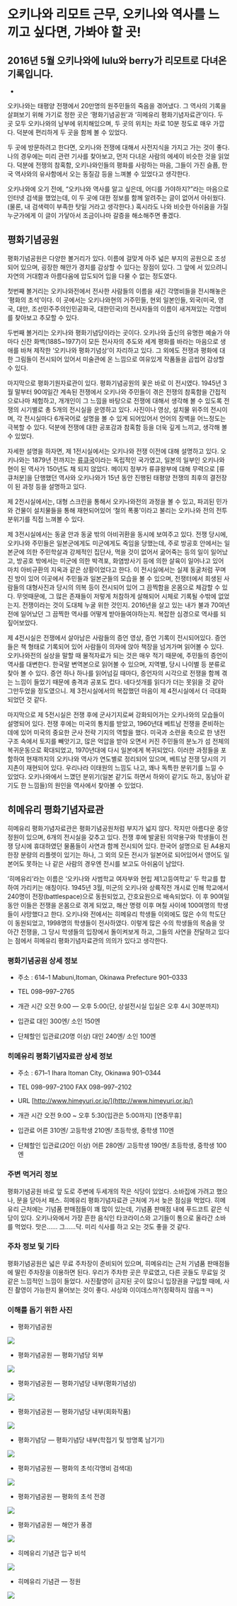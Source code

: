 
# 오키나와 리모트 근무, 오키나와 역사를 느끼고 싶다면, 가봐야 할 곳!

## 2016년 5월 오키나와에 lulu와 berry가 리모트로 다녀온 기록입니다.

-
오키나와는 태평양 전쟁에서 20만명의 원주민들의 죽음을 겪어냈다. 그 역사의 기록을 살펴보기 위해 가기로 정한 곳은 ‘평화기념공원’과 ‘히메유리 평화기념자료관’이다. 두 곳 모두 오키나와의 남부에 위치해있으며, 두 곳의 위치는 차로 10분 정도로 매우 가깝다. 덕분에 편리하게 두 곳을 함께 볼 수 있었다.

두 곳에 방문하려고 한다면, 오키나와 전쟁에 대해서 사전지식을 가지고 가는 것이 좋다. 나의 경우에는 미리 관련 기사를 찾아보고, 먼저 다녀온 사람의 에세이 비슷한 것을 읽었다. 덕분에 전쟁의 참혹함, 오키나와인들의 평화를 사랑하는 마음, 그들이 가진 슬픔, 한국 역사와의 유사함에서 오는 동질감 등을 느껴볼 수 있었다고 생각한다.

오키나와에 오기 전에, “오키나와 역사를 알고 싶은데, 어디를 가야하지?”라는 마음으로 인터넷 검색을 했었는데, 이 두 곳에 대한 정보를 함께 알려주는 글이 없어서 아쉬웠다. (물론, 내 검색력이 부족한 탓일 거라고 생각한다.) 혹시라도 나와 비슷한 아쉬움을 가질 누군가에게 이 글이 가닿아서 조금이나마 갈증을 해소해주면 좋겠다.

## **평화기념공원**

평화기념공원은 다양한 볼거리가 있다. 이름에 걸맞게 아주 넓은 부지의 공원으로 조성되어 있으며, 굉장한 해안가 경치를 감상할 수 있다는 장점이 있다. 그 앞에 서 있으려니 자연의 거대함과 아름다움에 압도되어 입을 다물 수 없는 정도였다.

첫번째 볼거리는 오키나와전에서 전사한 사람들의 이름을 새긴 각명비들을 전시해놓은 ‘평화의 초석’이다. 이 곳에서는 오키나와현의 거주민들, 현외 일본인들, 외국(미국, 영국, 대만, 조선민주주의인민공화국, 대한민국)의 전사자들의 이름이 새겨져있는 각명비를 찾아보고 추모할 수 있다.

두번째 볼거리는 오키나와 평화기념당이라는 곳이다. 오키나와 출신의 유명한 예술가 야마다 신잔 화백(1885~1977)이 모든 전사자의 추도와 세계 평화를 바라는 마음으로 생애를 바쳐 제작한 ‘오키나와 평화기념상’이 자리하고 있다. 그 외에도 전쟁과 평화에 대한 그림들이 전시되어 있어서 미술관에 온 느낌으로 여유있게 작품들을 곱씹어 감상할 수 있다.

마지막으로 평화기원자료관이 있다. 평화기념공원의 꽃은 바로 이 전시였다. 1945년 3월 말부터 90여일간 계속된 전쟁에서 오키나와 주민들이 겪은 전쟁의 참혹함을 간접적으로나마 체험하고, 개개인이 그 느낌을 바탕으로 전쟁에 대해서 생각해 볼 수 있도록 전쟁의 시기별로 총 5개의 전시실을 운영하고 있다. 사진이나 영상, 설치물 위주의 전시이며, 각 전시실마다 6개국어로 설명을 볼 수 있게 되어있어서 언어의 장벽을 어느정도는 극복할 수 있다. 덕분에 전쟁에 대한 공포감과 참혹함 등을 더욱 깊게 느끼고, 생각해 볼 수 있었다.

자세한 설명을 하자면, 제 1전시실에서는 오키나와 전쟁 이전에 대해 설명하고 있다. 오키나와는 1879년 전까지는 [류큐국](https://ko.wikipedia.org/wiki/%EB%A5%98%ED%81%90%EA%B5%AD)이라는 독립적인 국가였고, 일본의 일부인 오키나와현이 된 역사가 150년도 채 되지 않았다. 메이지 정부가 류큐왕부에 대해 무력으로 [류큐처분]을 단행했던 역사와 오키나와가 15년 동안 진행된 태평양 전쟁의 최후의 결전장이 된 과정 등을 설명하고 있다.

제 2전시실에서는, 대형 스크린을 통해서 오키나와전의 과정을 볼 수 있고, 파괴된 민가와 건물이 설치물들을 통해 재현되어있어 ‘철의 폭풍’이라고 불리는 오키나와 전의 전투 분위기를 직접 느껴볼 수 있다.

제 3전시실에서는 동굴 안과 동굴 밖의 아비귀환을 동시에 보여주고 있다. 전쟁 당시에, 오키나와 주민들은 일본군에게도 미군에게도 죽임을 당했는데, 주로 방공호 안에서는 일본군에 의한 주민학살과 강제적인 집단사, 먹을 것이 없어서 굶어죽는 등의 일이 일어났고, 방공호 밖에서는 미군에 의한 박격포, 화염방사기 등에 의한 살육이 일어나고 있어 마치 아비규환의 지옥과 같은 상황이었다고 한다. 이 전시실에서는 실제 동굴처럼 꾸며진 방이 있어 이곳에서 주민들과 일본군들의 모습을 볼 수 있으며, 전쟁터에서 희생된 사람들의 대형사진과 당시의 의복 등이 전시되어 있어 그 끔찍함을 온몸으로 체감할 수 있다. 무엇때문에, 그 많은 존재들이 저렇게 처참하게 살해되어 시체로 기록될 수밖에 없었는지. 전쟁이라는 것이 도대체 누굴 위한 것인지. 2016년을 살고 있는 내가 불과 70여년 전에 일어났던 그 끔찍한 역사를 어떻게 받아들여야하는지. 복잡한 심경으로 역사를 되짚어보았다.

제 4전시실은 전쟁에서 살아남은 사람들의 증언 영상, 증언 기록이 전시되어있다. 증언들은 책 형태로 기록되어 있어 사람들이 의자에 앉아 책장을 넘겨가며 읽어볼 수 있다. 오키나와전의 실상을 말할 때 물적자료가 되는 것은 매우 적기 때문에, 주민들의 증언이 역사를 대변한다. 한국말 변역본으로 읽어볼 수 있으며, 지역별, 당시 나이별 등 분류로 찾아 볼 수 있다. 증언 하나 하나를 읽어넘길 때마다, 증언자의 시각으로 전쟁을 함께 겪는 느낌이 들었기 때문에 충격과 공포도 컸다. 네다섯개를 읽다가 더는 못읽을 것 같아 그만두었을 정도였으니. 제 3전시실에서의 복잡했던 마음이 제 4전시실에서 더 극대화되었던 것 같다.

마지막으로 제 5전시실은 전쟁 후에 군사기지로써 강화되어가는 오키나와의 모습들이 설명되어 있다. 전쟁 후에는 미국의 통치를 받았고, 1960년대 베트남 전쟁을 준비하는 데에 있어 미국의 중요한 군사 전략 기지의 역할을 했다. 미국과 소련을 축으로 한 냉전구조 속에서 토지를 빼앗기고, 많은 억압을 받아 오면서 커진 주민들의 분노가 섬 전체의 복귀운동으로 확대되었고, 1970년대에 다시 일본에게 복귀되었다. 이러한 과정들을 포함하여 현재까지의 오키나와 역사가 연도별로 정리되어 있으며, 베트남 전쟁 당시의 기지촌이 재현되어 있다. 우리나라 이태원의 느낌도 나고, 꽤나 독특한 분위기를 느낄 수 있었다. 오키나와에서 느꼈던 분위기(일본 같기도 하면서 하와이 같기도 하고, 동남아 같기도 한 느낌들)의 원인을 역사에서 찾아볼 수 있었다.

## **히메유리 평화기념자료관**

히메유리 평화기념자료관은 평화기념공원처럼 부지가 넓지 않다. 작지만 아름다운 중앙 정원이 있으며, 6개의 전시실을 갖추고 있다. 전쟁 후에 발굴된 의약용구와 학생들이 전쟁 당시에 휴대하였던 물품들이 사연과 함께 전시되어 있다. 한국어 설명으로 된 A4용지 한장 분량의 리플렛이 있기는 하나, 그 외의 모든 전시가 일본어로 되어있어서 영어도 일본어도 못하는 나 같은 사람의 경우엔 전시를 보고도 아쉬움이 남았다.

‘히메유리’라는 이름은 ‘오키나와 사범학교 여자부와 현립 제1고등여학교’ 두 학교를 합하여 가리키는 애칭이다. 1945년 3월, 미군의 오키나와 상륙작전 개시로 인해 학교에서 240명이 전장(battlespace)으로 동원되었고, 간호요원으로 배속되었다. 이 후 90여일 동안 이들은 전쟁을 온몸으로 겪게 되었고, 해산 명령 이후 며칠 사이에 100여명의 학생들이 사망했다고 한다. 오키나와 전에서는 히메유리 학생들 이외에도 많은 수의 학도단이 동원되었고, 1998명의 학생들이 전사하였다. 이렇게 많은 수의 학생들의 목숨을 앗아간 전쟁을, 그 당시 학생들의 입장에서 돌이켜보게 하고, 그들의 사연을 전달하고 있다는 점에서 히메유리 평화기념자료관의 의의가 있다고 생각한다.

### **평화기념공원 상세 정보**

* 주소 : 614–1 Mabuni,Itoman, Okinawa Prefecture 901–0333

* TEL 098–997–2765

* 개관 시간
 오전 9:00 — 오후 5:00(단, 상설전시실 입실은 오후 4시 30분까지)

* 입관료
 대인 300엔/ 소인 150엔

* 단체할인 입관료(20명 이상)
 대인 240엔/ 소인 100엔

### **히메유리 평화기념자료관 상세 정보**

* 주소 : 671–1 Ihara Itoman City, Okinawa 901–0344

* TEL 098–997–2100 FAX 098–997–2102

* URL [http://www.himeyuri.or.jp/](http://www.himeyuri.or.jp/)

* 개관 시간
 오전 9:00 ~ 오후 5:30(입관은 5:00까지) [연중무휴]

* 입관료
 어른 310엔/ 고등학생 210엔/ 초등학생, 중학생 110엔

* 단체할인 입관료(20인 이상)
 어른 280엔/ 고등학생 190엔/ 초등학생, 중학생 100엔

### **주변 먹거리 정보**

평화기념공원 바로 앞 도로 주변에 두세개의 작은 식당이 있었다. 소바집에 가려고 했으나, 문을 닫아서 패스. 히메유리 평화기념자료관 근처에 가서 늦은 점심을 먹었다. 히메유리 근처에는 기념품 판매점들이 꽤 많이 있는데, 기념품 판매점 내에 푸드코트 같은 식당이 있다. 오키나와에서 가장 흔한 음식인 타코라이스와 고기들이 통으로 올라간 소바를 먹었다. 맛은…… 그……닥. 미리 식사를 하고 오는 것도 좋을 것 같다.

### **주차 정보 및 기타**

평화기념공원은 넓은 무료 주차장이 준비되어 있으며, 히메유리는 근처 기념품 판매점들에 딸린 주차장을 이용하면 된다. 우리가 주차한 곳은 무료였고, 다른 곳들도 무료일 것 같은 느낌적인 느낌이 들었다. 사진촬영이 금지된 곳이 많으니 입장권을 구입할 때에, 사진 촬영이 가능한지 물어보는 것이 좋다. 샤싱와 이이데스까?(정확하지 않음ㅋㅋ)

### **이해를 돕기 위한 사진**

* 평화기념공원

![](/assets/images/오키나와-역사를-느끼고-싶다면-이-곳에-가보세요/0*F35yNtCVUaxVmECp.)

* 평화기념공원 — 평화기념당 외부

![](/assets/images/오키나와-역사를-느끼고-싶다면-이-곳에-가보세요/0*L9ciD70SCXTsoNPz.)

* 평화기념공원 — 평화기념당 내부(평화기념상)

![](/assets/images/오키나와-역사를-느끼고-싶다면-이-곳에-가보세요/0*MJyNoabvrnuccnPD.)

* 평화기념공원 — 평화기념당 내부(회화작품)

![](/assets/images/오키나와-역사를-느끼고-싶다면-이-곳에-가보세요/0*u2TTwyjDApFFAVK0.)

* 평화기념당 — 평화기념당 내부(학접기 및 방명록 남기기)

![](/assets/images/오키나와-역사를-느끼고-싶다면-이-곳에-가보세요/0*Ab9m31oaBun7dtxC.)

* 평화기념공원 — 평화의 초석(각명비 검색대)

![](/assets/images/오키나와-역사를-느끼고-싶다면-이-곳에-가보세요/0*N5p1WMIFTEq80zTU.)

* 평화기념공원 — 평화의 초석 전경

![](/assets/images/오키나와-역사를-느끼고-싶다면-이-곳에-가보세요/1*5r9yWuDSr9rBqkAThbcjTQ.jpeg)

* 평화기념공원 — 해안가 풍경

![](/assets/images/오키나와-역사를-느끼고-싶다면-이-곳에-가보세요/0*pBYHltc_yVgh90q1.)

* 히메유리 기념관 입구 비석

![](/assets/images/오키나와-역사를-느끼고-싶다면-이-곳에-가보세요/0*hZ3jF3ALE5NqHyMV.)

* 히메유리 기념관 — 정원

![](/assets/images/오키나와-역사를-느끼고-싶다면-이-곳에-가보세요/0*fs6XAwMB5W_wGGaq.)